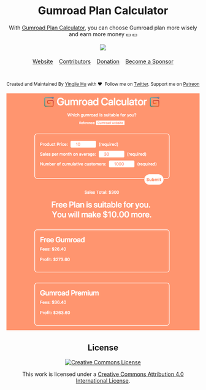 <h1 align="center"> Gumroad Plan Calculator </h1>
<div align="center">With <a href="http://gumroadcalculator.yingjiehu.com">Gumroad Plan Calculator</a>, you can choose Gumroad plan more wisely and earn more money 💵 💵 </div>
<br>

<div align="center" style="padding-bottom:10px">
	<a href="http://gumroadcalculator.yingjiehu.com"><img src="https://img.shields.io/badge/Gumroad-Calculator-brightgreen.svg"></a>
<div>
<br>

<div align="center">
	<a href="http://gumroadcalculator.yingjiehu.com">Website</a>&nbsp;&nbsp;&nbsp;
	<a href="https://github.com/huyingjie/gumroad-plan-calculator/graphs/contributors">Contributors</a>&nbsp;&nbsp;&nbsp;
	<a href="https://www.patreon.com/yingjie" target="_blank">Donation</a>&nbsp;&nbsp;&nbsp;
	<a href="https://www.patreon.com/yingjie" target="_blank">Become a Sponsor</a>
</div>

<br>

<div align="center" style="padding-top:20px">
	<sub>Created and Maintained By <a href="http://yingjiehu.com" target="_blank">Yingjie Hu</a> with ❤️ &nbsp;Follow me on <a href="https://twitter.com/yingjieYJH" target="_blank">Twitter</a>. Support me on <a href="https://www.patreon.com/yingjie">Patreon</a></sub>
</div>


<br>

<div align="center"><img src="img/example.png"></div>

## License

[![Creative Commons License](http://i.creativecommons.org/l/by/4.0/88x31.png)](http://creativecommons.org/licenses/by/4.0/)

This work is licensed under a [Creative Commons Attribution 4.0 International License](http://creativecommons.org/licenses/by/4.0/).

[OSS Icon]: https://cdn.rawgit.com/Awesome-Windows/Awesome/master/media/OSS.svg
[Freeware Icon]: https://cdn.rawgit.com/Awesome-Windows/Awesome/master/media/free.svg


